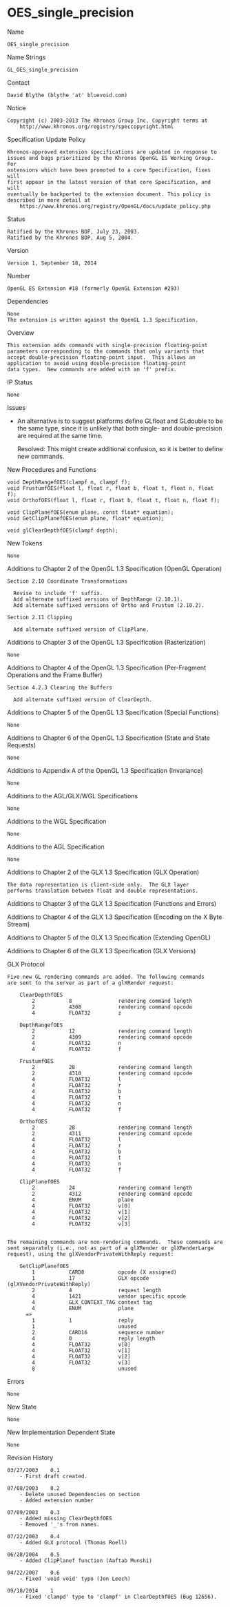 # OES_single_precision

Name

    OES_single_precision

Name Strings

    GL_OES_single_precision

Contact

    David Blythe (blythe 'at' bluevoid.com)

Notice

    Copyright (c) 2003-2013 The Khronos Group Inc. Copyright terms at
        http://www.khronos.org/registry/speccopyright.html

Specification Update Policy

    Khronos-approved extension specifications are updated in response to
    issues and bugs prioritized by the Khronos OpenGL ES Working Group. For
    extensions which have been promoted to a core Specification, fixes will
    first appear in the latest version of that core Specification, and will
    eventually be backported to the extension document. This policy is
    described in more detail at
        https://www.khronos.org/registry/OpenGL/docs/update_policy.php

Status

    Ratified by the Khronos BOP, July 23, 2003.
    Ratified by the Khronos BOP, Aug 5, 2004.

Version

    Version 1, September 18, 2014

Number

    OpenGL ES Extension #18 (formerly OpenGL Extension #293)

Dependencies

    None
    The extension is written against the OpenGL 1.3 Specification.

Overview

    This extension adds commands with single-precision floating-point
    parameters corresponding to the commands that only variants that
    accept double-precision floating-point input.  This allows an
    application to avoid using double-precision floating-point
    data types.  New commands are added with an 'f' prefix.


IP Status

    None

Issues

*   An alternative is to suggest platforms define GLfloat and
    GLdouble to be the same type, since it is unlikely that both
    single- and double-precision are required at the same time.

    Resolved: This might create additional confusion, so it is
    better to define new commands.

New Procedures and Functions

    void DepthRangefOES(clampf n, clampf f);
    void FrustumfOES(float l, float r, float b, float t, float n, float f);
    void OrthofOES(float l, float r, float b, float t, float n, float f);

    void ClipPlanefOES(enum plane, const float* equation);
    void GetClipPlanefOES(enum plane, float* equation);

    void glClearDepthfOES(clampf depth);

New Tokens

    None

Additions to Chapter 2 of the OpenGL 1.3 Specification (OpenGL Operation)

    Section 2.10 Coordinate Transformations

      Revise to include 'f' suffix.
      Add alternate suffixed versions of DepthRange (2.10.1).
      Add alternate suffixed versions of Ortho and Frustum (2.10.2).

    Section 2.11 Clipping

      Add alternate suffixed version of ClipPlane.

Additions to Chapter 3 of the OpenGL 1.3 Specification (Rasterization)

    None
        
Additions to Chapter 4 of the OpenGL 1.3 Specification (Per-Fragment
Operations and the Frame Buffer)

    Section 4.2.3 Clearing the Buffers

      Add alternate suffixed version of ClearDepth.

Additions to Chapter 5 of the OpenGL 1.3 Specification (Special Functions)

    None

Additions to Chapter 6 of the OpenGL 1.3 Specification (State and
State Requests)

    None

Additions to Appendix A of the OpenGL 1.3 Specification (Invariance)

    None

Additions to the AGL/GLX/WGL Specifications

    None

Additions to the WGL Specification

    None

Additions to the AGL Specification

    None

Additions to Chapter 2 of the GLX 1.3 Specification (GLX Operation)

    The data representation is client-side only.  The GLX layer
    performs translation between float and double representations.

Additions to Chapter 3 of the GLX 1.3 Specification (Functions and Errors)

Additions to Chapter 4 of the GLX 1.3 Specification (Encoding on the X
Byte Stream)

Additions to Chapter 5 of the GLX 1.3 Specification (Extending OpenGL)

Additions to Chapter 6 of the GLX 1.3 Specification (GLX Versions)

GLX Protocol

    Five new GL rendering commands are added. The following commands
    are sent to the server as part of a glXRender request:

        ClearDepthfOES
            2           8               rendering command length
            2           4308            rendering command opcode
            4           FLOAT32         z

        DepthRangefOES
            2           12              rendering command length
            2           4309            rendering command opcode
            4           FLOAT32         n
            4           FLOAT32         f

        FrustumfOES
            2           28              rendering command length
            2           4310            rendering command opcode
            4           FLOAT32         l
            4           FLOAT32         r
            4           FLOAT32         b
            4           FLOAT32         t
            4           FLOAT32         n
            4           FLOAT32         f

        OrthofOES
            2           28              rendering command length
            2           4311            rendering command opcode
            4           FLOAT32         l
            4           FLOAT32         r
            4           FLOAT32         b
            4           FLOAT32         t
            4           FLOAT32         n
            4           FLOAT32         f

        ClipPlanefOES
            2           24              rendering command length
            2           4312            rendering command opcode
            4           ENUM            plane
            4           FLOAT32         v[0]
            4           FLOAT32         v[1]
            4           FLOAT32         v[2]
            4           FLOAT32         v[3]


    The remaining commands are non-rendering commands.  These commands are
    sent separately (i.e., not as part of a glXRender or glXRenderLarge
    request), using the glXVendorPrivateWithReply request:

        GetClipPlanefOES
            1           CARD8           opcode (X assigned)
            1           17              GLX opcode (glXVendorPrivateWithReply)
            2           4               request length
            4           1421            vendor specific opcode
            4           GLX_CONTEXT_TAG context tag
            4           ENUM            plane
          =>
            1           1               reply
            1                           unused
            2           CARD16          sequence number
            4           0               reply length
            4           FLOAT32         v[0]
            4           FLOAT32         v[1]
            4           FLOAT32         v[2]
            4           FLOAT32         v[3]
            8                           unused

Errors

    None

New State

    None

New Implementation Dependent State

    None

Revision History

    03/27/2003    0.1
        - First draft created.

    07/08/2003    0.2
        - Delete unused Dependencies on section
        - Added extension number

    07/09/2003    0.3
        - Added missing ClearDepthfOES
        - Removed '_'s from names.

    07/22/2003    0.4
        - Added GLX protocol (Thomas Roell)

    06/28/2004    0.5
        - Added ClipPlanef function (Aaftab Munshi)

    04/22/2007    0.6
        - Fixed 'void void' typo (Jon Leech)

    09/18/2014    1
        - Fixed 'clampd' type to 'clampf' in ClearDepthfOES (Bug 12656).
